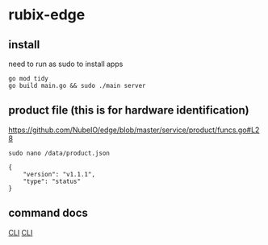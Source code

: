 # rubix-edge

## install

need to run as sudo to install apps

```
go mod tidy
go build main.go && sudo ./main server
```

## product file (this is for hardware identification)

https://github.com/NubeIO/edge/blob/master/service/product/funcs.go#L28

`sudo nano /data/product.json`

```
{
    "version": "v1.1.1",
    "type": "status"
}
```

## command docs

[CLI](docs/api.md)
[CLI](docs/cli.md)
